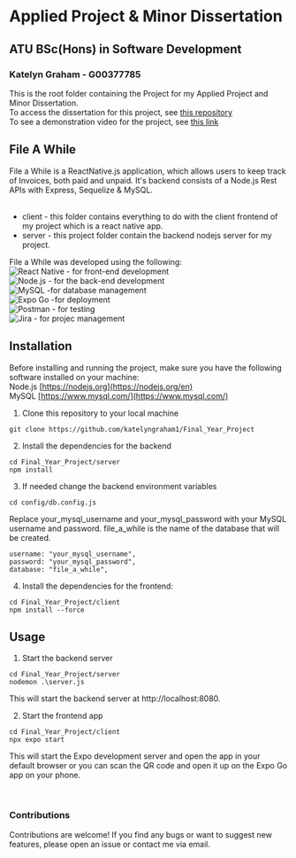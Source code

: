 #  Applied Project & Minor Dissertation
## ATU BSc(Hons) in Software Development
### Katelyn Graham - G00377785

This is the root folder containing the Project for my Applied Project and Minor Dissertation. <br>
To access the dissertation for this project, see [this repository](https://github.com/katelyngraham1/Final_Year_Dissertation)<br>
To see a demonstration video for the project, see [this link](https://www.youtube.com/watch?v=oJY_FlK4dSM&feature=youtu.be)

## File A While
File a While is a ReactNative.js application, which allows users to keep track of Invoices, both paid and unpaid. It's backend consists of a Node.js Rest APIs with Express, Sequelize & MySQL.<br><br>

- client - this folder contains everything to do with the client frontend of my project which is a react native app.
- server - this project folder contain the backend nodejs server for my project.

File a While was developed using the following: <br>
![React Native](https://img.shields.io/badge/-React_Native-61DAFB?logo=react&logoColor=white&style=flat) - for front-end development <br>
![Node.js](https://img.shields.io/badge/-Node.js-339933?logo=node.js&logoColor=white&style=flat) - for the back-end development <br>
![MySQL](https://img.shields.io/badge/-MySQL-4479A1?logo=mysql&logoColor=white&style=flat) -for database management<br>
![Expo Go](https://img.shields.io/badge/-Expo_Go-000020?logo=expo&logoColor=white&style=flat) -for deployment <br>
![Postman](https://img.shields.io/badge/-Postman-FF6C37?logo=postman&logoColor=white&style=flat) - for testing <br>
![Jira](https://img.shields.io/badge/-Jira-0052CC?logo=jira&logoColor=white&style=flat) - for projec management <br>

## Installation 

Before installing and running the project, make sure you have the following software installed on your machine:<br>
Node.js [https://nodejs.org](https://nodejs.org/en)<br>
MySQL [https://www.mysql.com/](https://www.mysql.com/)<br>

1. Clone this repository to your local machine
```
git clone https://github.com/katelyngraham1/Final_Year_Project
```
2. Install the dependencies for the backend
``` 
cd Final_Year_Project/server
npm install
```
3. If needed change the backend environment variables
```
cd config/db.config.js
```
Replace your_mysql_username and your_mysql_password with your MySQL username and password. file_a_while is the name of the database that will be created.
```
username: "your_mysql_username",
password: "your_mysql_password",
database: "file_a_while",
```
4. Install the dependencies for the frontend:
``` 
cd Final_Year_Project/client
npm install --force 
```

## Usage

1. Start the backend server
``` 
cd Final_Year_Project/server
nodemon .\server.js
```
This will start the backend server at http://localhost:8080.

2. Start the frontend app
```
cd Final_Year_Project/client
npx expo start
```
This will start the Expo development server and open the app in your default browser or you can scan the QR code and open it up on the Expo Go app on your phone.

<br>

### Contributions
Contributions are welcome! If you find any bugs or want to suggest new features, please open an issue or contact me via email.
